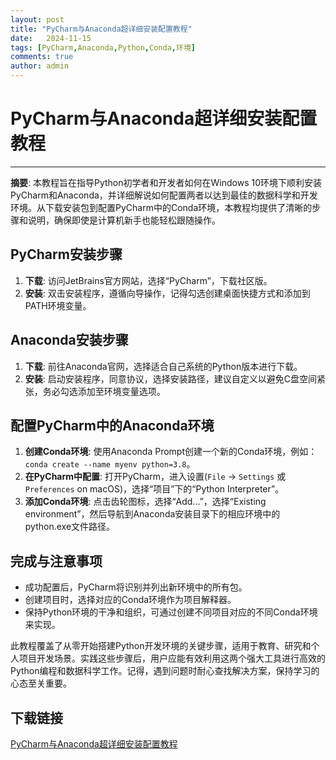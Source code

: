 ```yaml
---
layout: post
title: "PyCharm与Anaconda超详细安装配置教程"
date:   2024-11-15
tags: [PyCharm,Anaconda,Python,Conda,环境]
comments: true
author: admin
---
```

# PyCharm与Anaconda超详细安装配置教程

---

**摘要**: 本教程旨在指导Python初学者和开发者如何在Windows 10环境下顺利安装PyCharm和Anaconda，并详细解说如何配置两者以达到最佳的数据科学和开发环境。从下载安装包到配置PyCharm中的Conda环境，本教程均提供了清晰的步骤和说明，确保即使是计算机新手也能轻松跟随操作。

## PyCharm安装步骤

1. **下载**: 访问JetBrains官方网站，选择“PyCharm”，下载社区版。
2. **安装**: 双击安装程序，遵循向导操作，记得勾选创建桌面快捷方式和添加到PATH环境变量。

## Anaconda安装步骤

1. **下载**: 前往Anaconda官网，选择适合自己系统的Python版本进行下载。
2. **安装**: 启动安装程序，同意协议，选择安装路径，建议自定义以避免C盘空间紧张，务必勾选添加至环境变量选项。

## 配置PyCharm中的Anaconda环境

1. **创建Conda环境**: 使用Anaconda Prompt创建一个新的Conda环境，例如：`conda create --name myenv python=3.8`。
2. **在PyCharm中配置**: 打开PyCharm，进入设置(`File` -> `Settings` 或 `Preferences` on macOS)，选择“项目”下的“Python Interpreter”。
3. **添加Conda环境**: 点击齿轮图标，选择“Add...”，选择“Existing environment”，然后导航到Anaconda安装目录下的相应环境中的python.exe文件路径。

## 完成与注意事项

- 成功配置后，PyCharm将识别并列出新环境中的所有包。
- 创建项目时，选择对应的Conda环境作为项目解释器。
- 保持Python环境的干净和组织，可通过创建不同项目对应的不同Conda环境来实现。

此教程覆盖了从零开始搭建Python开发环境的关键步骤，适用于教育、研究和个人项目开发场景。实践这些步骤后，用户应能有效利用这两个强大工具进行高效的Python编程和数据科学工作。记得，遇到问题时耐心查找解决方案，保持学习的心态至关重要。

## 下载链接

[PyCharm与Anaconda超详细安装配置教程](https://pan.quark.cn/s/cccdf015b6c7)